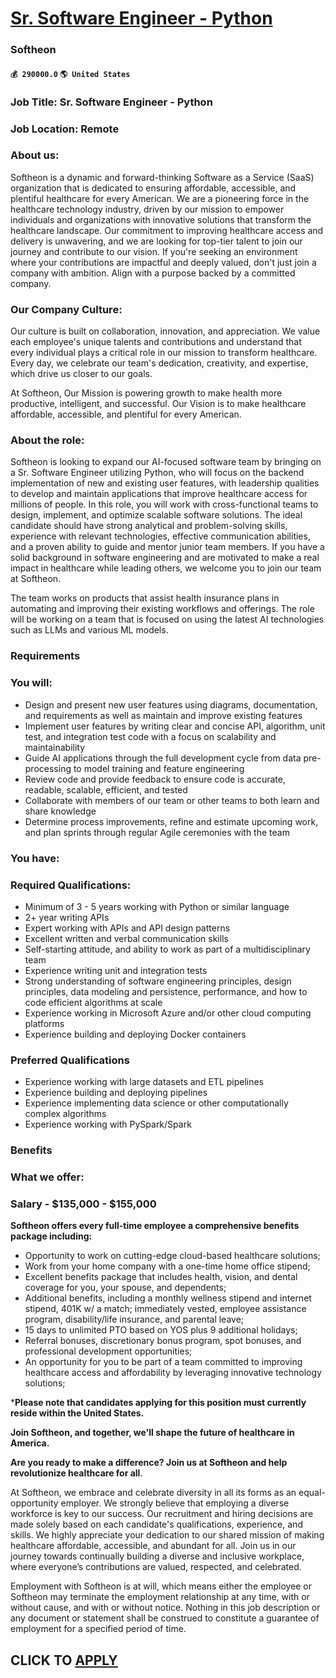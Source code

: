 # [Sr. Software Engineer - Python](https://www.remotewlb.com/apply/sr-software-engineer-python-61459)  
### Softheon  
#### `💰 290000.0` `🌎 United States`  

### Job Title: Sr. Software Engineer - Python

### Job Location: Remote

###  **About us:**

Softheon is a dynamic and forward-thinking Software as a Service (SaaS) organization that is dedicated to ensuring affordable, accessible, and plentiful healthcare for every American. We are a pioneering force in the healthcare technology industry, driven by our mission to empower individuals and organizations with innovative solutions that transform the healthcare landscape. Our commitment to improving healthcare access and delivery is unwavering, and we are looking for top-tier talent to join our journey and contribute to our vision. If you're seeking an environment where your contributions are impactful and deeply valued, don't just join a company with ambition. Align with a purpose backed by a committed company.

###  **Our Company Culture:**

Our culture is built on collaboration, innovation, and appreciation. We value each employee's unique talents and contributions and understand that every individual plays a critical role in our mission to transform healthcare. Every day, we celebrate our team's dedication, creativity, and expertise, which drive us closer to our goals.

At Softheon, Our Mission is powering growth to make health more productive, intelligent, and successful. Our Vision is to make healthcare affordable, accessible, and plentiful for every American.

###  **About the role:**

Softheon is looking to expand our AI-focused software team by bringing on a Sr. Software Engineer utilizing Python, who will focus on the backend implementation of new and existing user features, with leadership qualities to develop and maintain applications that improve healthcare access for millions of people. In this role, you will work with cross-functional teams to design, implement, and optimize scalable software solutions. The ideal candidate should have strong analytical and problem-solving skills, experience with relevant technologies, effective communication abilities, and a proven ability to guide and mentor junior team members. If you have a solid background in software engineering and are motivated to make a real impact in healthcare while leading others, we welcome you to join our team at Softheon.

The team works on products that assist health insurance plans in automating and improving their existing workflows and offerings. The role will be working on a team that is focused on using the latest AI technologies such as LLMs and various ML models.

### Requirements

###  **You will:**

  * Design and present new user features using diagrams, documentation, and requirements as well as maintain and improve existing features
  * Implement user features by writing clear and concise API, algorithm, unit test, and integration test code with a focus on scalability and maintainability
  * Guide AI applications through the full development cycle from data pre-processing to model training and feature engineering
  * Review code and provide feedback to ensure code is accurate, readable, scalable, efficient, and tested
  * Collaborate with members of our team or other teams to both learn and share knowledge
  * Determine process improvements, refine and estimate upcoming work, and plan sprints through regular Agile ceremonies with the team

### **You have:**

###  **Required Qualifications:**

  * Minimum of 3 - 5 years working with Python or similar language 
  * 2+ year writing APIs
  * Expert working with APIs and API design patterns
  * Excellent written and verbal communication skills
  * Self-starting attitude, and ability to work as part of a multidisciplinary team
  * Experience writing unit and integration tests
  * Strong understanding of software engineering principles, design principles, data modeling and persistence, performance, and how to code efficient algorithms at scale
  * Experience working in Microsoft Azure and/or other cloud computing platforms
  * Experience building and deploying Docker containers

### **Preferred Qualifications**

  * Experience working with large datasets and ETL pipelines
  * Experience building and deploying pipelines
  * Experience implementing data science or other computationally complex algorithms
  * Experience working with PySpark/Spark

### Benefits

###  **What we offer:**

### Salary - $135,000 - $155,000

**Softheon offers every full-time employee a comprehensive benefits package including:**

  * Opportunity to work on cutting-edge cloud-based healthcare solutions; 
  * Work from your home company with a one-time home office stipend; 
  * Excellent benefits package that includes health, vision, and dental coverage for you, your spouse, and dependents; 
  * Additional benefits, including a monthly wellness stipend and internet stipend, 401K w/ a match; immediately vested, employee assistance program, disability/life insurance, and parental leave; 
  * 15 days to unlimited PTO based on YOS plus 9 additional holidays; 
  * Referral bonuses, discretionary bonus program, spot bonuses, and professional development opportunities; 
  * An opportunity for you to be part of a team committed to improving healthcare access and affordability by leveraging innovative technology solutions; 

***Please note that candidates applying for this position must currently reside within the United States.**

 **Join Softheon, and together, we'll shape the future of healthcare in America.**

 **Are you ready to make a difference? Join us at Softheon and help revolutionize healthcare for all**.

At Softheon, we embrace and celebrate diversity in all its forms as an equal-opportunity employer. We strongly believe that employing a diverse workforce is key to our success. Our recruitment and hiring decisions are made solely based on each candidate's qualifications, experience, and skills. We highly appreciate your dedication to our shared mission of making healthcare affordable, accessible, and abundant for all. Join us in our journey towards continually building a diverse and inclusive workplace, where everyone’s contributions are valued, respected, and celebrated.

Employment with Softheon is at will, which means either the employee or Softheon may terminate the employment relationship at any time, with or without cause, and with or without notice. Nothing in this job description or any document or statement shall be construed to constitute a guarantee of employment for a specified period of time.

  
## CLICK TO [APPLY](https://www.remotewlb.com/apply/sr-software-engineer-python-61459)


